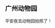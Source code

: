 <script setup>
import BackMap from '@/components/BackMap.vue';
import ImgPreview from '@/components/ImgPreview.vue';

const imgList = [
    'https://monster-image.oss-cn-shenzhen.aliyuncs.com/monster/_DSC0432.jpg',
    'https://monster-image.oss-cn-shenzhen.aliyuncs.com/monster/_DSC0410.jpg',
    'https://monster-image.oss-cn-shenzhen.aliyuncs.com/monster/_DSC0408.jpg',
    'https://monster-image.oss-cn-shenzhen.aliyuncs.com/monster/_DSC0388.jpg',
    'https://monster-image.oss-cn-shenzhen.aliyuncs.com/monster/_DSC0360.jpg',
    'https://monster-image.oss-cn-shenzhen.aliyuncs.com/monster/_DSC0324.jpg',
    'https://monster-image.oss-cn-shenzhen.aliyuncs.com/monster/_DSC0288.jpg',
    'https://monster-image.oss-cn-shenzhen.aliyuncs.com/monster/_DSC0203.jpg',
    'https://monster-image.oss-cn-shenzhen.aliyuncs.com/monster/_DSC0109.jpg',
]

</script>

<BackMap />

## 广州动物园

平安夜去动物园拍照了！

<ImgPreview :imgList="imgList"></ImgPreview>
